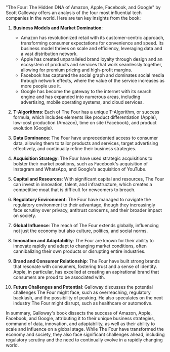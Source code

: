 "The Four: The Hidden DNA of Amazon, Apple, Facebook, and Google" by Scott Galloway offers an analysis of the four most influential tech companies in the world. Here are ten key insights from the book:

1. **Business Models and Market Domination**:
   - Amazon has revolutionized retail with its customer-centric approach, transforming consumer expectations for convenience and speed. Its business model thrives on scale and efficiency, leveraging data and a vast distribution network.
   - Apple has created unparalleled brand loyalty through design and an ecosystem of products and services that work seamlessly together, allowing for premium pricing and high-profit margins.
   - Facebook has captured the social graph and dominates social media through network effects, where the value of the service increases as more people use it.
   - Google has become the gateway to the internet with its search engine and has expanded into numerous areas, including advertising, mobile operating systems, and cloud services.

2. **T-Algorithms**: Each of The Four has a unique T-Algorithm, or success formula, which includes elements like product differentiation (Apple), low-cost production (Amazon), time on site (Facebook), and product evolution (Google).

3. **Data Dominance**: The Four have unprecedented access to consumer data, allowing them to tailor products and services, target advertising effectively, and continually refine their business strategies.

4. **Acquisition Strategy**: The Four have used strategic acquisitions to bolster their market positions, such as Facebook's acquisition of Instagram and WhatsApp, and Google's acquisition of YouTube.

5. **Capital and Resources**: With significant capital and resources, The Four can invest in innovation, talent, and infrastructure, which creates a competitive moat that is difficult for newcomers to breach.

6. **Regulatory Environment**: The Four have managed to navigate the regulatory environment to their advantage, though they increasingly face scrutiny over privacy, antitrust concerns, and their broader impact on society.

7. **Global Influence**: The reach of The Four extends globally, influencing not just the economy but also culture, politics, and social norms.

8. **Innovation and Adaptability**: The Four are known for their ability to innovate rapidly and adapt to changing market conditions, often cannibalizing their own products or disrupting entire industries.

9. **Brand and Consumer Relationship**: The Four have built strong brands that resonate with consumers, fostering trust and a sense of identity. Apple, in particular, has excelled at creating an aspirational brand that consumers are proud to be associated with.

10. **Future Challenges and Potential**: Galloway discusses the potential challenges The Four might face, such as overreaching, regulatory backlash, and the possibility of peaking. He also speculates on the next industry The Four might disrupt, such as healthcare or automotive.

In summary, Galloway's book dissects the success of Amazon, Apple, Facebook, and Google, attributing it to their unique business strategies, command of data, innovation, and adaptability, as well as their ability to scale and influence on a global stage. While The Four have transformed the economy and society, they also face significant challenges ahead, including regulatory scrutiny and the need to continually evolve in a rapidly changing world.